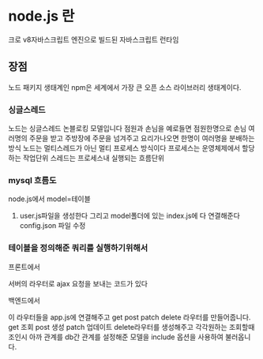 # node.js 란
크로 v8자바스크립트 엔진으로 빌드된 자바스크립트 런타임
## 장점
노드 패키지 생태계인 npm은 세계에서 가장 큰 오픈 소스 라이브러리 생태계이다.

### 싱글스레드
노드는 싱글스레드 논블로킹 모델입니다
점원과 손님을 예로들면 점원한명으로 손님 여러명의 주문을 받고 주방장에 주문을 넘겨주고 요리가나오면 한명이 여러명을 분배하는방식
노드는 멀티스레드가 아닌 멀티 프로세스 방식이다
프로세스는 운영체제에서 할당하는 작업단위 스레드는 프로세스내 실행되는 흐름단위


### mysql 흐름도
node.js에서 model=테이블 
1. user.js파일을 생성한다 그리고 model폴더에 있는 index.js에 다 연결해준다
config.json 파일 수정


### 테이블을 정의해준 쿼리를 실행하기위해서 
프론트에서 

서버의 라우터로 ajax 요청을 보내는 코드가 있다

백엔드에서

이 라우터들을 app.js에 연결해주고 get post patch delete  라우터를 만들어줍니다.
get 조회 post 생성 patch 업데이트 delete라우터를 생성해주고 각각원하는 조회할때 조인시
아까 관계를 db간 관계를 설정해준 모델을 include 옵션을 사용하여 불러옵니다. 
